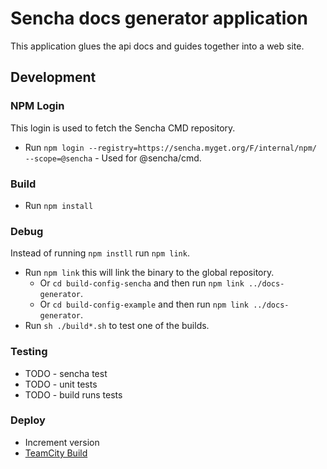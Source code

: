# Sencha docs generator application 
This application glues the api docs and guides together into a web site. 

## Development

### NPM Login
This login is used to fetch the Sencha CMD repository. 

* Run `npm login --registry=https://sencha.myget.org/F/internal/npm/ --scope=@sencha` - Used for @sencha/cmd.

### Build

* Run `npm install`

### Debug
Instead of running `npm instll` run `npm link`.

* Run `npm link` this will link the binary to the global repository. 
    * Or `cd build-config-sencha` and then run `npm link ../docs-generator`.
    * Or `cd build-config-example` and then run `npm link ../docs-generator`.
* Run `sh ./build*.sh` to test one of the builds.

### Testing

* TODO - sencha test
* TODO - unit tests
* TODO - build runs tests

### Deploy

* Increment version
* [TeamCity Build](https://teamcity.sencha.com/viewType.html?buildTypeId=EngineeringOperations_NodeModules_SenchaDocsGenerator)


